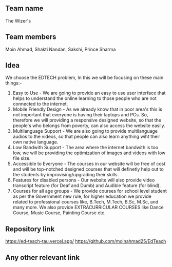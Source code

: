 ## Team name
The Wizer's
## Team members
Moin Ahmad, Shakti Nandan, Sakshi, Prince Sharma

## Idea
We choose the EDTECH problem, In this we will be focusing on these main things:-
1) Easy to Use -  We are going to provide an easy to use user interface that helps to understand the online learning to those people who are not connected to the internet.
2) Mobile Friendly Design - As we already know that in poor area's this is not important that everyone is having their laptops and PCs. So, therefore we will providing a responsive designed website, so that the people's who belongs from poverty, can also access the website easily.
3) Multilanguage Support - We are also going to provide multilanguage audios to the videos, so that people can also learn anything wiht their own native language.
4) Low Bandwith Support - The area where the internet bandwith is too low, we will be providing the optimization of images and videos with low file size.
5) Accessible to Everyone - The courses in our website will be free of cost and will be top-notched designed courses that will definetly help out to the students by improvising/upgrading their skills.
6) Features for disabled persons - Our website will also provide video transcript feature (for Deaf and Dumb) and Audible feature (for blind). 
7) Courses for all age groups - We provide courses for school level student as per the Government new rule, for higher education we provide related to professional courses like, B.Tech, M.Tech, B.Sc, M.Sc, and many more. We also provide EXTRACURRICULAR COURSES like Dance Course, Music Course, Painting Course etc. 

## Repository link
https://ed-teach-tau.vercel.app/
https://github.com/moinahmad25/EdTeach

## Any other relevant link

